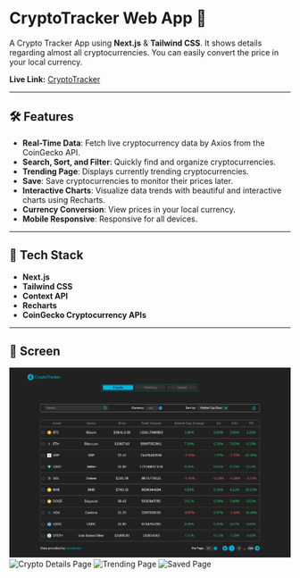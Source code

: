 # CryptoTracker Web App 🌟

A Crypto Tracker App using **Next.js** & **Tailwind CSS**. It shows details regarding almost all cryptocurrencies. You can easily convert the price in your local currency.

**Live Link:** [CryptoTracker](https://crypto-tracker-ten-taupe.vercel.app/)

---

## 🛠 Features

- **Real-Time Data**: Fetch live cryptocurrency data by Axios from the CoinGecko API.
- **Search, Sort, and Filter**: Quickly find and organize cryptocurrencies.
- **Trending Page**: Displays currently trending cryptocurrencies.
- **Save**: Save cryptocurrencies to monitor their prices later.
- **Interactive Charts**: Visualize data trends with beautiful and interactive charts using Recharts.
- **Currency Conversion**: View prices in your local currency.
- **Mobile Responsive**: Responsive for all devices.

---

## 🚀 Tech Stack

- **Next.js**
- **Tailwind CSS**
- **Context API**
- **Recharts**
- **CoinGecko Cryptocurrency APIs**

---

## 📸 Screen

![Homepage](public/image/ss1.png)
![Crypto Details Page](public/image/ss4.png)
![Trending Page](public/image/ss2.png)
![Saved Page](public/image/ss3.png)
<!-- Add more screenshots here if you wish -->
<!-- ![Trending Page](public/screenshots/screenshot2.png) -->
<!-- ![Crypto Details Page](public/screenshots/screenshot3.png) -->
